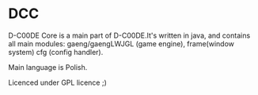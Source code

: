 DCC
===

D-C00DE Core is a main part of D-C00DE.It's written in java, and contains all main modules:
  gaeng/gaengLWJGL (game engine), 
  frame(window system) 
  cfg (config handler).

Main language is Polish.

Licenced under GPL licence ;)

